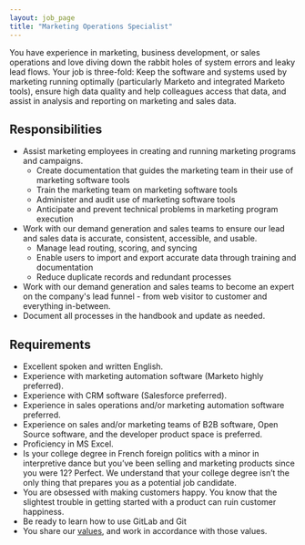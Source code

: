 ```yaml
---
layout: job_page
title: "Marketing Operations Specialist"
---
```


You have experience in marketing, business development, or sales operations and love diving down the rabbit holes of system errors and leaky lead flows. Your job is three-fold: Keep the software and systems used by marketing running optimally (particularly Marketo and integrated Marketo tools), ensure high data quality and help colleagues access that data, and assist in analysis and reporting on marketing and sales data.

## Responsibilities

* Assist marketing employees in creating and running marketing programs and campaigns.
    * Create documentation that guides the marketing team in their use of marketing software tools
    * Train the marketing team on marketing software tools
    * Administer and audit use of marketing software tools
    * Anticipate and prevent technical problems in marketing program execution
* Work with our demand generation and sales teams to ensure our lead and sales data is accurate, consistent, accessible, and usable.
    * Manage lead routing, scoring, and syncing
    * Enable users to import and export accurate data through training and documentation
    * Reduce duplicate records and redundant processes
* Work with our demand generation and sales teams to become an expert on the company's lead funnel - from web visitor to customer and everything in-between.
* Document all processes in the handbook and update as needed.

## Requirements

* Excellent spoken and written English.
* Experience with marketing automation software (Marketo highly preferred).
* Experience with CRM software (Salesforce preferred).
* Experience in sales operations and/or marketing automation software preferred.
* Experience on sales and/or marketing teams of B2B software, Open Source software, and the developer product space is preferred.
* Proficiency in MS Excel.
* Is your college degree in French foreign politics with a minor in interpretive dance but you’ve been selling and marketing products since you were 12? Perfect. We understand that your college degree isn’t the only thing that prepares you as a potential job candidate.
* You are obsessed with making customers happy. You know that the slightest trouble in getting started with a product can ruin customer happiness.
* Be ready to learn how to use GitLab and Git
* You share our [values](/handbook/#values), and work in accordance with those values.
